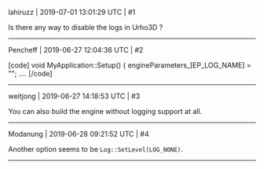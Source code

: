 lahiruzz | 2019-07-01 13:01:29 UTC | #1

Is there any way to disable the logs in Urho3D ?

-------------------------

Pencheff | 2019-06-27 12:04:36 UTC | #2

[code]
void MyApplication::Setup()
{
    engineParameters_[EP_LOG_NAME] = "";
    ....
[/code]

-------------------------

weitjong | 2019-06-27 14:18:53 UTC | #3

You can also build the engine without logging support at all.

-------------------------

Modanung | 2019-06-28 09:21:52 UTC | #4

Another option seems to be `Log::SetLevel(LOG_NONE)`.

-------------------------


